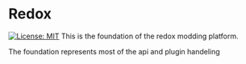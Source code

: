 # Redox
[![License: MIT](https://img.shields.io/badge/License-MIT-yellow.svg)](https://opensource.org/licenses/MIT)
This is the foundation of the redox modding platform.

The foundation represents most of the api and plugin handeling
